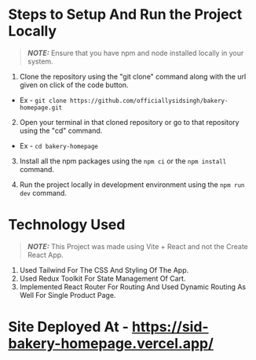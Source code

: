 # Steps to Setup And Run the Project Locally

> **_NOTE:_** Ensure that you have npm and node installed locally in your system.

1. Clone the repository using the "git clone" command along with the url given on click of the code button.

- Ex - `git clone https://github.com/officiallysidsingh/bakery-homepage.git`

2. Open your terminal in that cloned repository or go to that repository using the "cd" command.

- Ex - `cd bakery-homepage`

3. Install all the npm packages using the `npm ci` or the `npm install` command.

4. Run the project locally in development environment using the `npm run dev` command.

# Technology Used

> **_NOTE:_** This Project was made using Vite + React and not the Create React App.

1. Used Tailwind For The CSS And Styling Of The App.
2. Used Redux Toolkit For State Management Of Cart.
3. Implemented React Router For Routing And Used Dynamic Routing As Well For Single Product Page.

# Site Deployed At - https://sid-bakery-homepage.vercel.app/